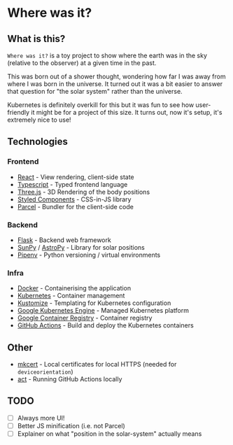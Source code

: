 # Where was it?

## What is this?

`Where was it?` is a toy project to show where the earth was in the sky (relative to the observer) at a given time in the past.

This was born out of a shower thought, wondering how far I was away from where I was born in the universe. It turned out it was a bit easier to answer that question for "the solar system" rather than the universe.

Kubernetes is definitely overkill for this but it was fun to see how user-friendly it might be for a project of this size. It turns out, now it's setup, it's extremely nice to use!

## Technologies

### Frontend

- [React](https://reactjs.org/) - View rendering, client-side state
- [Typescript](https://www.typescriptlang.org/) - Typed frontend language
- [Three.js](https://threejs.org/) - 3D Rendering of the body positions
- [Styled Components](https://styled-components.com/) - CSS-in-JS library
- [Parcel](https://parceljs.org/) - Bundler for the client-side code

### Backend

- [Flask](https://flask.palletsprojects.com/en/1.1.x/) - Backend web framework
- [SunPy](https://sunpy.org/) / [AstroPy](https://www.astropy.org/) - Library for solar positions
- [Pipenv](https://pipenv-fork.readthedocs.io/en/latest/) - Python versioning / virtual environments

### Infra

- [Docker](https://www.docker.com/) - Containerising the application
- [Kubernetes](https://kubernetes.io/) - Container management
- [Kustomize](https://github.com/kubernetes-sigs/kustomize) - Templating for Kubernetes configuration
- [Google Kubernetes Engine](https://cloud.google.com/kubernetes-engine) - Managed Kubernetes platform
- [Google Container Registry](https://cloud.google.com/container-registry) - Container registry
- [GitHub Actions](https://github.com/features/actions) - Build and deploy the Kubernetes containers

## Other

- [mkcert](https://mkcert.org/) - Local certificates for local HTTPS (needed for `deviceorientation`)
- [act](https://github.com/nektos/act) - Running GitHub Actions locally

## TODO
- [ ] Always more UI!
- [ ] Better JS minification (i.e. not Parcel)
- [ ] Explainer on what "position in the solar-system" actually means
